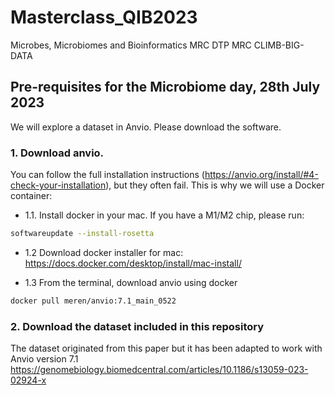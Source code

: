 # Masterclass_QIB2023
Microbes, Microbiomes and Bioinformatics MRC DTP MRC CLIMB-BIG-DATA

## Pre-requisites for the Microbiome day, 28th July 2023

We will explore a dataset in Anvio. Please download the software.

### 1. Download anvio. 
You can follow the full installation instructions (https://anvio.org/install/#4-check-your-installation), but they often fail. This is why we will use a Docker container:

- 1.1. Install docker in your mac. If you have a M1/M2 chip, please run:
````bash
softwareupdate --install-rosetta
````

- 1.2 Download docker installer for mac:
https://docs.docker.com/desktop/install/mac-install/

- 1.3 From the terminal, download anvio using docker
````bash
docker pull meren/anvio:7.1_main_0522
````
### 2. Download the dataset included in this repository
The dataset originated from this paper but it has been adapted to work with Anvio version 7.1 https://genomebiology.biomedcentral.com/articles/10.1186/s13059-023-02924-x
